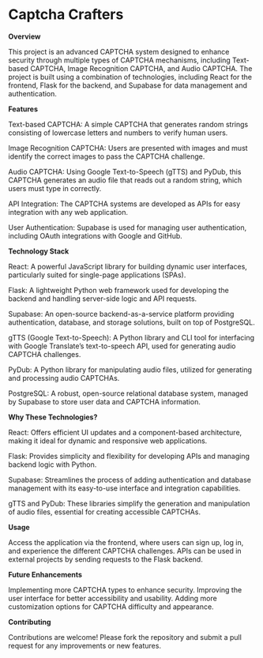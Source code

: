 # Captcha Crafters 

**Overview**

This project is an advanced CAPTCHA system designed to enhance security through multiple types of CAPTCHA mechanisms, including Text-based CAPTCHA, Image Recognition CAPTCHA, and Audio CAPTCHA. The project is built using a combination of technologies, including React for the frontend, Flask for the backend, and Supabase for data management and authentication.

**Features**

Text-based CAPTCHA: A simple CAPTCHA that generates random strings consisting of lowercase letters and numbers to verify human users.

Image Recognition CAPTCHA: Users are presented with images and must identify the correct images to pass the CAPTCHA challenge.

Audio CAPTCHA: Using Google Text-to-Speech (gTTS) and PyDub, this CAPTCHA generates an audio file that reads out a random string, which users must type in correctly.

API Integration: The CAPTCHA systems are developed as APIs for easy integration with any web application.

User Authentication: Supabase is used for managing user authentication, including OAuth integrations with Google and GitHub.

**Technology Stack**

React: A powerful JavaScript library for building dynamic user interfaces, particularly suited for single-page applications (SPAs).

Flask: A lightweight Python web framework used for developing the backend and handling server-side logic and API requests.

Supabase: An open-source backend-as-a-service platform providing authentication, database, and storage solutions, built on top of PostgreSQL.

gTTS (Google Text-to-Speech): A Python library and CLI tool for interfacing with Google Translate’s text-to-speech API, used for generating audio CAPTCHA challenges.

PyDub: A Python library for manipulating audio files, utilized for generating and processing audio CAPTCHAs.

PostgreSQL: A robust, open-source relational database system, managed by Supabase to store user data and CAPTCHA information.

**Why These Technologies?**

React: Offers efficient UI updates and a component-based architecture, making it ideal for dynamic and responsive web applications.

Flask: Provides simplicity and flexibility for developing APIs and managing backend logic with Python.

Supabase: Streamlines the process of adding authentication and database management with its easy-to-use interface and integration capabilities.

gTTS and PyDub: These libraries simplify the generation and manipulation of audio files, essential for creating accessible CAPTCHAs.

**Usage**

Access the application via the frontend, where users can sign up, log in, and experience the different CAPTCHA challenges.
APIs can be used in external projects by sending requests to the Flask backend.

**Future Enhancements**

Implementing more CAPTCHA types to enhance security.
Improving the user interface for better accessibility and usability.
Adding more customization options for CAPTCHA difficulty and appearance.

**Contributing**

Contributions are welcome! Please fork the repository and submit a pull request for any improvements or new features.
